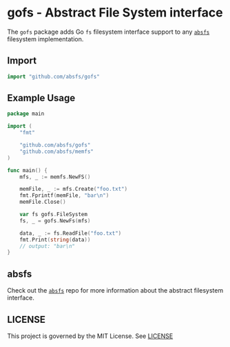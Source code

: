 # gofs - Abstract File System interface
The `gofs` package adds Go `fs` filesystem interface support to any [`absfs`][1]
filesystem implementation.

## Import

```go
import "github.com/absfs/gofs"
```

## Example Usage

```go
package main

import (
	"fmt"

	"github.com/absfs/gofs"
	"github.com/absfs/memfs"
)

func main() {
	mfs, _ := memfs.NewFS()

	memFile, _ := mfs.Create("foo.txt")
	fmt.Fprintf(memFile, "bar\n")
	memFile.Close()

	var fs gofs.FileSystem
	fs, _ = gofs.NewFs(mfs)

	data, _ := fs.ReadFile("foo.txt")
	fmt.Print(string(data))
	// output: "bar\n"
}

```

## absfs
Check out the [`absfs`](https://github.com/absfs/absfs) repo for more information about the abstract filesystem interface.

## LICENSE

This project is governed by the MIT License. See [LICENSE](https://github.com/absfs/osfs/blob/master/LICENSE)


[1]:(https://github.com/absfs/absfs)
